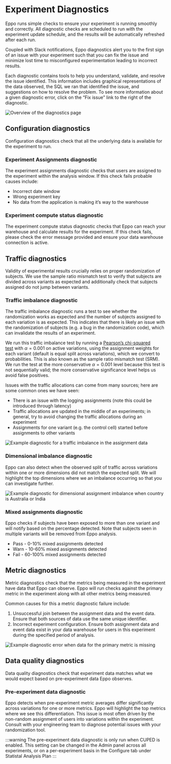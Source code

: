 # Experiment Diagnostics

Eppo runs simple checks to ensure your experiment is running smoothly and correctly. All diagnostic checks are scheduled to run with the experiment update schedule, and the results will be automatically refreshed after each run.

Coupled with Slack notifications, Eppo diagnostics alert you to the first sign of an issue with your experiment such that you can fix the issue and minimize lost time to misconfigured experimentation leading to incorrect results.

Each diagnostic contains tools to help you understand, validate, and resolve the issue identified. This information includes graphical representations of the data observed, the SQL we ran that identified the issue, and suggestions on how to resolve the problem. To see more information about a given diagnostic error, click on the “Fix issue” link to the right of the diagnostic.

![Overview of the diagnostics page](/img/experiments/diagnostics/diagnostics_overview.png)

## Configuration diagnostics

Configuration diagnostics check that all the underlying data is available for the experiment to run.

### Experiment Assignments diagnostic

The experiment assignments diagnostic checks that users are assigned to the experiment within the analysis window. If this check fails probable causes include:

- Incorrect date window
- Wrong experiment key
- No data from the application is making it’s way to the warehouse

### Experiment compute status diagnostic

The experiment compute status diagnostic checks that Eppo can reach your warehouse and calculate results for the experiment. If this check fails, please check the error message provided and ensure your data warehouse connection is active.

## Traffic diagnostics

Validity of experimental results crucially relies on proper randomization of subjects. We use the sample ratio mismatch test to verify that subjects are divided across variants as expected and additionally check that subjects assigned do not jump between variants.

### Traffic imbalance diagnostic

The traffic imbalance diagnostic runs a test to see whether the randomization works as expected and the number of subjects assigned to each variation is as expected. This indicates that there is likely an issue with the randomization of subjects (e.g. a bug in the randomization code), which can invalidate the results of an experiment.

We run this traffic imbalance test by running a [Pearson’s chi-squared test](https://en.wikipedia.org/wiki/Pearson%27s_chi-squared_test) with $\alpha = 0.001$ on active variations, using the assignment weights for each variant (default is equal split across variations), which we convert to probabilities. This is also known as the sample ratio mismatch test (SRM). We run the test at the more conservative $\alpha = 0.001$ level because this test is not sequentially valid; the more conservative significance level helps us avoid false positives.

Issues with the traffic allocations can come from many sources; here are some common ones we have seen:

- There is an issue with the logging assignments (note this could be introduced through latency)
- Traffic allocations are updated in the middle of an experiments; in general, try to avoid changing the traffic allocations during an experiment
- Assignments for one variant (e.g. the control cell) started before assignments to other variants

![Example diagnostic for a traffic imbalance in the assignment data](/img/experiments/diagnostics/diagnostics_imbalance.png)

### Dimensional imbalance diagnostic

Eppo can also detect when the observed split of traffic across variations within one or more dimensions did not match the expected split. We will highlight the top dimensions where we an imbalance occurring so that you can investigate further.

![Example diagnostic for dimensional assignment imbalance when country is Australia or India](/img/experiments/diagnostics/diagnostics_imbalance_dimensional.png)

### Mixed assignments diagnostic
Eppo checks if subjects have been exposed to more than one variant and will notify based on the percentage detected. Note that subjects seen in multiple variants will be removed from Eppo analysis.

- Pass - 0-10% mixed assignments detected
- Warn - 10-60% mixed assignments detected
- Fail - 60-100% mixed assignments detected

## Metric diagnostics

Metric diagnostics check that the metrics being measured in the experiment have data that Eppo can observe. Eppo will run checks against the primary metric in the experiment along with all other metrics being measured.

Common causes for this a metric diagnostic failure include:

1. Unsuccessful join between the assignment data and the event data. Ensure that both sources of data use the same unique identifier.
2. Incorrect experiment configuration. Ensure both assignment data and event data exist in your data warehouse for users in this experiment during the specified period of analysis.

![Example diagnostic error when data for the primary metric is missing](/img/experiments/diagnostics/diagnostics_metric.png)

## Data quality diagnostics

Data quality diagnostics check that experiment data matches what we would expect based on pre-experiment data Eppo observes.

### Pre-experiment data diagnostic

Eppo detects when pre-experiment metric averages differ significantly across variations for one or more metrics. Eppo will highlight the top metrics where we see this differentiation.
This issue is most often driven by the non-random assignment of users into variations within the experiment. Consult with your engineering team to diagnose potential issues with your randomization tool.

:::warning
The pre-experiment data diagnostic is only run when CUPED is enabled. This setting can be changed in the Admin panel across all experiments, or on a per-experiment basis in the Configure tab under Statistal Analysis Plan
:::
